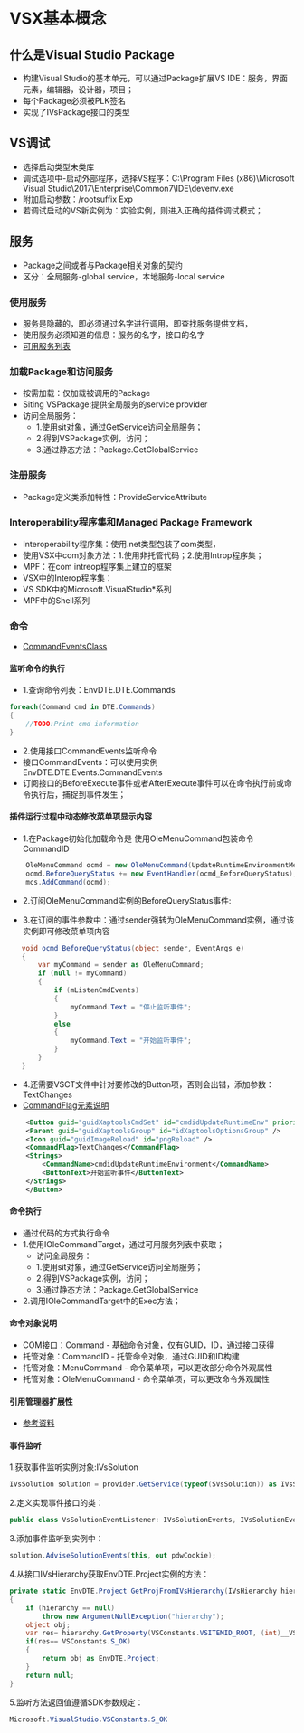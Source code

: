 # VSX基本概念

## 什么是Visual Studio Package

- 构建Visual Studio的基本单元，可以通过Package扩展VS IDE：服务，界面元素，编辑器，设计器，项目；
- 每个Package必须被PLK签名
- 实现了IVsPackage接口的类型

## VS调试

- 选择启动类型未类库
- 调试选项中-启动外部程序，选择VS程序：C:\Program Files (x86)\Microsoft Visual Studio\2017\Enterprise\Common7\IDE\devenv.exe
- 附加启动参数：/rootsuffix Exp
- 若调试启动的VS新实例为：实验实例，则进入正确的插件调试模式；

## 服务

- Package之间或者与Package相关对象的契约
- 区分：全局服务-global service，本地服务-local service

### 使用服务

- 服务是隐藏的，即必须通过名字进行调用，即查找服务提供文档，
- 使用服务必须知道的信息：服务的名字，接口的名字
- [可用服务列表](https://docs.microsoft.com/zh-cn/visualstudio/extensibility/internals/list-of-available-services)

### 加载Package和访问服务

- 按需加载：仅加载被调用的Package
- Siting VSPackage:提供全局服务的service provider
- 访问全局服务：
  - 1.使用sit对象，通过GetService访问全局服务；
  - 2.得到VSPackage实例，访问；
  - 3.通过静态方法：Package.GetGlobalService

### 注册服务

- Package定义类添加特性：ProvideServiceAttribute

### Interoperability程序集和Managed Package Framework

- Interoperability程序集：使用.net类型包装了com类型，
- 使用VSX中com对象方法：1.使用非托管代码；2.使用Introp程序集；
- MPF：在com intreop程序集上建立的框架
- VSX中的Interop程序集：
- VS SDK中的Microsoft.VisualStudio*系列
- MPF中的Shell系列

### 命令

- [CommandEventsClass](https://docs.microsoft.com/zh-cn/dotnet/api/envdte.commandeventsclass?view=visualstudiosdk-2017)

#### 监听命令的执行

- 1.查询命令列表：EnvDTE.DTE.Commands
  
```C#
foreach(Command cmd in DTE.Commands)
{
    //TODO:Print cmd information
}
```

- 2.使用接口CommandEvents监听命令
- 接口CommandEvents：可以使用实例EnvDTE.DTE.Events.CommandEvents
- 订阅接口的BeforeExecute事件或者AfterExecute事件可以在命令执行前或命令执行后，捕捉到事件发生；

#### 插件运行过程中动态修改菜单项显示内容

- 1.在Package初始化加载命令是 使用OleMenuCommand包装命令CommandID
```C#
	OleMenuCommand ocmd = new OleMenuCommand(UpdateRuntimeEnvironmentMenuItemClick, updateRuntimeEnvironmentCommandID);
    ocmd.BeforeQueryStatus += new EventHandler(ocmd_BeforeQueryStatus);
    mcs.AddCommand(ocmd);
```
- 2.订阅OleMenuCommand实例的BeforeQueryStatus事件:

- 3.在订阅的事件参数中：通过sender强转为OleMenuCommand实例，通过该实例即可修改菜单项内容
```C#
   void ocmd_BeforeQueryStatus(object sender, EventArgs e)
   {
       var myCommand = sender as OleMenuCommand;
       if (null != myCommand)
       {
           if (mListenCmdEvents)
           {
               myCommand.Text = "停止监听事件";
           }
           else
           {
               myCommand.Text = "开始监听事件";
           }
       } 
   }
```
- 4.还需要VSCT文件中针对要修改的Button项，否则会出错，添加参数：<CommandFlag>TextChanges</CommandFlag>
- [CommandFlag元素说明](https://docs.microsoft.com/zh-cn/visualstudio/extensibility/command-flag-element)
```XML
    <Button guid="guidXaptoolsCmdSet" id="cmdidUpdateRuntimeEnv" priority="0x108" type="Button">
    <Parent guid="guidXaptoolsGroup" id="idXaptoolsOptionsGroup" />
    <Icon guid="guidImageReload" id="pngReload" />
    <CommandFlag>TextChanges</CommandFlag>
    <Strings>
        <CommandName>cmdidUpdateRuntimeEnvironment</CommandName>
        <ButtonText>开始监听事件</ButtonText>
    </Strings>
    </Button>
```
#### 命令执行

- 通过代码的方式执行命令
- 1.使用IOleCommandTarget，通过可用服务列表中获取；
  - 访问全局服务：
  - 1.使用sit对象，通过GetService访问全局服务；
  - 2.得到VSPackage实例，访问；
  - 3.通过静态方法：Package.GetGlobalService
- 2.调用IOleCommandTarget中的Exec方法；

#### 命令对象说明
- COM接口：Command - 基础命令对象，仅有GUID，ID，通过接口获得
- 托管对象：CommandID - 托管命令对象，通过GUID和ID构建
- 托管对象：MenuCommand - 命令菜单项，可以更改部分命令外观属性
- 托管对象：OleMenuCommand - 命令菜单项，可以更改命令外观属性


#### 引用管理器扩展性

- [参考资料](https://msdn.microsoft.com/zh-cn/library/hh873125(v=vs.110).aspx)


#### 事件监听

1.获取事件监听实例对象:IVsSolution
```C#
IVsSolution solution = provider.GetService(typeof(SVsSolution)) as IVsSolution;
```
2.定义实现事件接口的类：
```C#
public class VsSolutionEventListener: IVsSolutionEvents, IVsSolutionEvents4
```
3.添加事件监听到实例中：
```C#
solution.AdviseSolutionEvents(this, out pdwCookie);
```
4.从接口IVsHierarchy获取EnvDTE.Project实例的方法：
```C#
private static EnvDTE.Project GetProjFromIVsHierarchy(IVsHierarchy hierarchy)
{
    if (hierarchy == null)
        throw new ArgumentNullException("hierarchy");
    object obj;
    var res= hierarchy.GetProperty(VSConstants.VSITEMID_ROOT, (int)__VSHPROPID.VSHPROPID_ExtObject, out obj);
    if(res== VSConstants.S_OK)
    {
        return obj as EnvDTE.Project;
    }
    return null;
}
```
5.监听方法返回值遵循SDK参数规定：
```C#
Microsoft.VisualStudio.VSConstants.S_OK
```